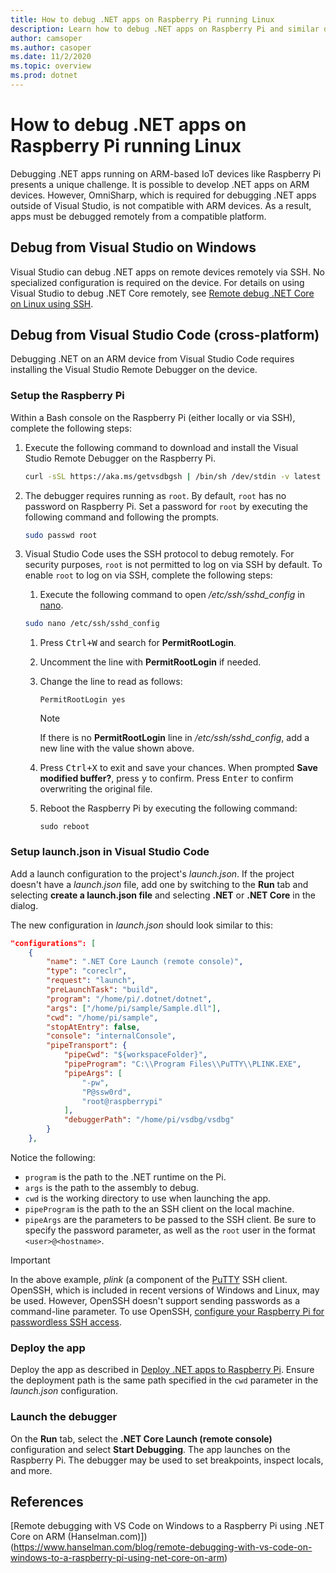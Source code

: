 ```yaml
---
title: How to debug .NET apps on Raspberry Pi running Linux
description: Learn how to debug .NET apps on Raspberry Pi and similar devices.
author: camsoper
ms.author: casoper
ms.date: 11/2/2020
ms.topic: overview
ms.prod: dotnet
---
```


# How to debug .NET apps on Raspberry Pi running Linux

Debugging .NET apps running on ARM-based IoT devices like Raspberry Pi presents a unique challenge. It is possible to develop .NET apps on ARM devices. However, OmniSharp, which is required for debugging .NET apps outside of Visual Studio, is not compatible with ARM devices. As a result, apps must be debugged remotely from a compatible platform.

## Debug from Visual Studio on Windows

Visual Studio can debug .NET apps on remote devices remotely via SSH. No specialized configuration is required on the device. For details on using Visual Studio to debug .NET Core remotely, see [Remote debug .NET Core on Linux using SSH](/visualstudio/debugger/remote-debugging-dotnet-core-linux-with-ssh?view=vs-2019).

## Debug from Visual Studio Code (cross-platform)

Debugging .NET on an ARM device from Visual Studio Code requires installing the Visual Studio Remote Debugger on the device.

### Setup the Raspberry Pi

Within a Bash console on the Raspberry Pi (either locally or via SSH), complete the following steps:

1. Execute the following command to download and install the Visual Studio Remote Debugger on the Raspberry Pi.

    ```bash
    curl -sSL https://aka.ms/getvsdbgsh | /bin/sh /dev/stdin -v latest -l ~/vsdbg
    ```

1. The debugger requires running as `root`. By default, `root` has no password on Raspberry Pi. Set a password for `root` by executing the following command and following the prompts.

    ```bash
    sudo passwd root
    ```

1. Visual Studio Code uses the SSH protocol to debug remotely. For security purposes, `root` is not permitted to log on via SSH by default. To enable `root` to log on via SSH, complete the following steps:
    1. Execute the following command to open */etc/ssh/sshd_config* in [nano](https://www.nano-editor.org/docs.php).

    ```bash
    sudo nano /etc/ssh/sshd_config
    ```

    1. Press <kbd>Ctrl+W</kbd> and search for **PermitRootLogin**.
    1. Uncomment the line with **PermitRootLogin** if needed.
    1. Change the line to read as follows:

        ```console
        PermitRootLogin yes
        ```

        > [!NOTE]
        > If there is no **PermitRootLogin** line in */etc/ssh/sshd_config*, add a new line with the value shown above.

    1. Press <kbd>Ctrl+X</kbd> to exit and save your chances. When prompted **Save modified buffer?**, press <kbd>y</kbd> to confirm. Press <kbd>Enter</kbd> to confirm overwriting the original file.
    1. Reboot the Raspberry Pi by executing the following command:

        ```console
        sudo reboot
        ```

### Setup launch.json in Visual Studio Code

Add a launch configuration to the project's *launch.json*. If the project doesn't have a *launch.json* file, add one by switching to the **Run** tab and selecting **create a launch.json file** and selecting **.NET** or **.NET Core** in the dialog.

The new configuration in *launch.json* should look similar to this:

```json
"configurations": [
    {
        "name": ".NET Core Launch (remote console)",
        "type": "coreclr",
        "request": "launch",
        "preLaunchTask": "build",
        "program": "/home/pi/.dotnet/dotnet",
        "args": ["/home/pi/sample/Sample.dll"],
        "cwd": "/home/pi/sample",
        "stopAtEntry": false,
        "console": "internalConsole",
        "pipeTransport": {
            "pipeCwd": "${workspaceFolder}",
            "pipeProgram": "C:\\Program Files\\PuTTY\\PLINK.EXE",
            "pipeArgs": [
                "-pw",
                "P@ssw0rd",
                "root@raspberrypi"
            ],
            "debuggerPath": "/home/pi/vsdbg/vsdbg"
        }
    },
```

Notice the following:

- `program` is the path to the .NET runtime on the Pi.
- `args` is the path to the assembly to debug.
- `cwd` is the working directory to use when launching the app.
- `pipeProgram` is the path to the an SSH client on the local machine.
- `pipeArgs` are the parameters to be passed to the SSH client. Be sure to specify the password parameter, as well as the `root` user in the format `<user>@<hostname>`.

> [!IMPORTANT]
> In the above example, *plink* (a component of the [PuTTY](https://www.ssh.com/ssh/putty/) SSH client. OpenSSH, which is included in recent versions of Windows and Linux, may be used. However, OpenSSH doesn't support sending passwords as a command-line parameter. To use OpenSSH, [configure your Raspberry Pi for passwordless SSH access](https://www.raspberrypi.org/documentation/remote-access/ssh/passwordless.md).

### Deploy the app

Deploy the app as described in [Deploy .NET apps to Raspberry Pi](deployment.md). Ensure the deployment path is the same path specified in the `cwd` parameter in the *launch.json* configuration.

### Launch the debugger

On the **Run** tab, select the **.NET Core Launch (remote console)** configuration and select **Start Debugging**. The app launches on the Raspberry Pi. The debugger may be used to set breakpoints, inspect locals, and more.

## References

[Remote debugging with VS Code on Windows to a Raspberry Pi using .NET Core on ARM (Hanselman.com)])(https://www.hanselman.com/blog/remote-debugging-with-vs-code-on-windows-to-a-raspberry-pi-using-net-core-on-arm)